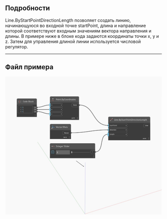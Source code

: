 ## Подробности
Line.ByStartPointDirectionLength позволяет создать линию, начинающуюся во входной точке startPoint, длина и направление которой соответствуют входным значениям вектора направления и длины. В примере ниже в блоке кода задаются координаты точки x, y и z. Затем для управления длиной линии используется числовой регулятор.
___
## Файл примера

![ByStartPointDirectionLength](./Autodesk.DesignScript.Geometry.Line.ByStartPointDirectionLength_img.jpg)

